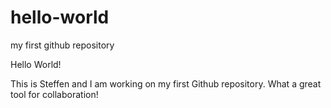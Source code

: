 # hello-world
my first github repository

Hello World!

This is Steffen and I am working on my first Github repository. What a great tool for collaboration!
